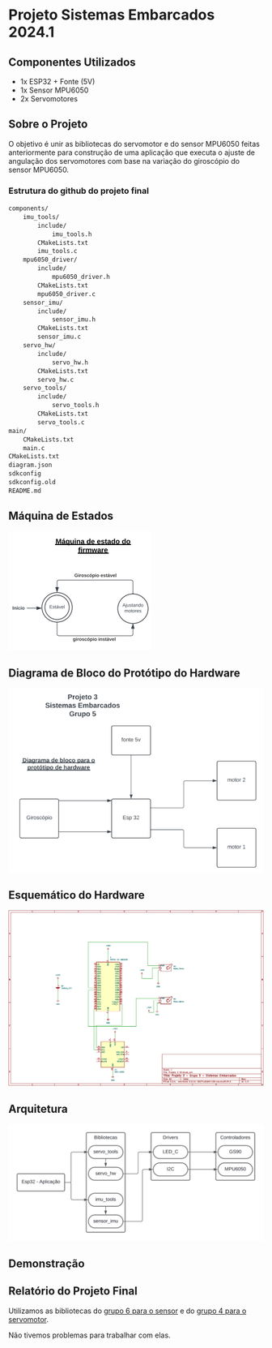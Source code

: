 # Projeto Sistemas Embarcados 2024.1

## Componentes Utilizados

- 1x ESP32 + Fonte (5V)
- 1x Sensor MPU6050
- 2x Servomotores

##  Sobre o Projeto

O objetivo é unir as bibliotecas do servomotor e do sensor MPU6050 feitas anteriormente para construção de uma aplicação que executa o ajuste de angulação dos servomotores com base na variação do giroscópio do sensor MPU6050.

### Estrutura do github do projeto final

```txt
components/
    imu_tools/
        include/
            imu_tools.h
        CMakeLists.txt
        imu_tools.c
    mpu6050_driver/
        include/
            mpu6050_driver.h
        CMakeLists.txt
        mpu6050_driver.c
    sensor_imu/
        include/
            sensor_imu.h
        CMakeLists.txt
        sensor_imu.c
    servo_hw/
        include/
            servo_hw.h
        CMakeLists.txt
        servo_hw.c
    servo_tools/
        include/
            servo_tools.h
        CMakeLists.txt
        servo_tools.c
main/
    CMakeLists.txt
    main.c
CMakeLists.txt
diagram.json
sdkconfig
sdkconfig.old
README.md

```

## Máquina de Estados

![Máquina de Estados](anexos/maquina_estados.png "Máquina de Estados")

## Diagrama de Bloco do Protótipo do Hardware

![Diagrama de bloco do hardware](anexos/diagrama_bloco.png "Diagrama de bloco do protótipo do hardware")

## Esquemático do Hardware

![Esquemático do hardware](anexos/diagrama_eletrico.png "Esquemático do protótipo do hardware")

## Arquitetura

![Arquitetura](anexos/arquitetura.png "Arquitetura")

## Demonstração



## Relatório do Projeto Final

Utilizamos as bibliotecas do [grupo 6 para o sensor](https://github.com/luizh-silva-oliveira/projeto-sistemas-embarcados?authuser=0) e do [grupo 4 para o servomotor](https://github.com/henrique-lh/Projeto-sistemas-embarcados?authuser=0).

Não tivemos problemas para trabalhar com elas.
